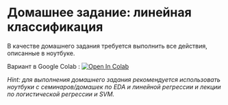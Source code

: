 # Домашнее задание: линейная классификация

В качестве домашнего задания требуется выполнить все действия, описанные в ноутбуке.

Вариант в Google Colab : [![Open In Colab](https://colab.research.google.com/assets/colab-badge.svg)](https://drive.google.com/file/d/1J9f2M-di4ZoAvpumnk1HFNAHltGxeW5c/view?usp=sharing)

*Hint: для выполнения домашнего задания рекомендуется использовать ноутбуки с семинаров/домашек по EDA и линейной регрессии и лекции по логистической регрессии и SVM.*
